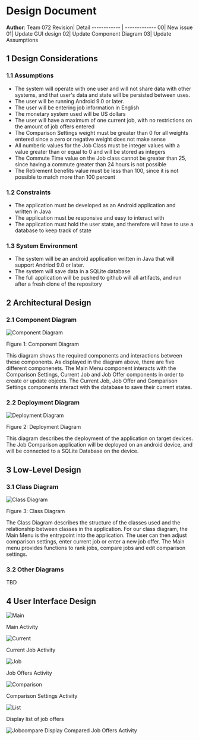 
# Design Document

**Author**: Team 072
Revision| Detail
------------ | -------------
00| New issue  
01| Update GUI design
02| Update Component Diagram
03| Update Assumptions


## 1 Design Considerations

### 1.1 Assumptions

- The system will operate with one user and will not share data with other systems, and that user's data and state will be persisted between uses.
- The user will be running Android 9.0 or later.
- The user will be entering job information in English
- The monetary system used will be US dollars
- The user will have a maximum of one current job, with no restrictions on the amount of job offers entered
- The Comparison Settings weight must be greater than 0 for all weights entered since a zero or negative weight does not make sense
- All numberic values for the Job Class must be integer values with a value greater than or equal to 0 and will be stored as integers
- The Commute Time value on the Job class cannot be greater than 25, since having a commute greater than 24 hours is not possible
- The Retirement benefits value must be less than 100, since it is not possible to match more than 100 percent

### 1.2 Constraints


- The application must be developed as an Android application and written in Java
- The application must be responsive and easy to interact with
- The application must hold the user state, and therefore will have to use a database to keep track of state


### 1.3 System Environment

- The system will be an android application written in Java that will support Andriod 9.0 or later.
- The system will save data in a SQLite database
- The full application will be pushed to github will all artifacts, and run after a fresh clone of the repository



## 2 Architectural Design

### 2.1 Component Diagram

![Component Diagram](./images/ComponentDiagram.png "Component Diagram")

Figure 1: Component Diagram


This diagram shows the required components and interactions between these components. As displayed in the diagram above, there are five different componenets. The Main Menu component interacts with the Comparison Settings, Current Job and Job Offer components in order to create or update objects. The Current Job, Job Offer and Comparison Settings components interact with the database to save their current states. 

### 2.2 Deployment Diagram

![Deployment Diagram](./images/DeploymentDiagram.png "Deployment Diagram")

Figure 2: Deployment Diagram

This diagram describes the deployment of the application on target devices. The Job Comparison application will be deployed on an android device, and will be connected to a SQLite Database on the device. 

## 3 Low-Level Design

### 3.1 Class Diagram

![Class Diagram](./images/ClassDiagram.png "Class Diagram")

Figure 3: Class Diagram


The Class Diagram describes the structure of the classes used and the relationship between classes in the application. For our class diagram, the Main Menu is the entrypoint into the application. The user can then adjust comparison settings, enter current job or enter a new job offer. The Main menu provides functions to rank jobs, compare jobs and edit comparison settings.

### 3.2 Other Diagrams

TBD

## 4 User Interface Design

![Main](./images/Main.png "Main")

Main Activity

![Current](./images/CurrentJob.png "Current")

Current Job Activity

![Job](./images/JobOffers.png "Job")

Job Offers Activity

![Comparison](./images/Comparison.png "Comparison")

Comparison Settings Activity

![List](./images/List.png "List")

Display list of job offers


![Jobcompare](./images/Jobcompare.png "Jobcompare")
Display Compared Job Offers Activity